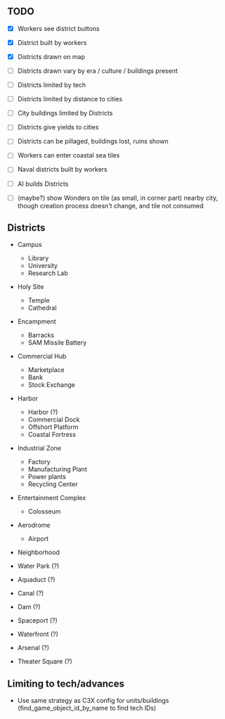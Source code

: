 ## TODO
- [x] Workers see district buttons
- [x] District built by workers
- [x] Districts drawn on map
- [ ] Districts drawn vary by era / culture / buildings present
- [ ] Districts limited by tech
- [ ] Districts limited by distance to cities
- [ ] City buildings limited by Districts
- [ ] Districts give yields to cities
- [ ] Districts can be pillaged, buildings lost, ruins shown
- [ ] Workers can enter coastal sea tiles
- [ ] Naval districts built by workers
- [ ] AI builds Districts
- [ ] (maybe?) show Wonders on tile (as small, in corner part) nearby city, though creation process doesn't change, and tile not consumed


## Districts
- Campus
  - Library
  - University
  - Research Lab
- Holy Site
  - Temple
  - Cathedral
- Encampment
  - Barracks
  - SAM Missile Battery
- Commercial Hub
  - Marketplace
  - Bank
  - Stock Exchange
- Harbor
  - Harbor (?)
  - Commercial Dock
  - Offshort Platform
  - Coastal Fortress
- Industrial Zone
  - Factory
  - Manufacturing Plant
  - Power plants
  - Recycling Center
- Entertainment Complex
  - Colosseum
- Aerodrome
  - Airport
- Neighborhood

- Water Park (?)
- Aquaduct (?)
- Canal (?)
- Dam (?)
- Spaceport (?)
- Waterfront (?)
- Arsenal (?)
- Theater Square (?)


## Limiting to tech/advances
- Use same strategy as C3X config for units/buildings (find_game_object_id_by_name to find tech IDs)